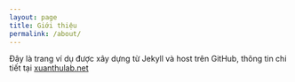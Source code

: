 ```yaml
---
layout: page
title: Giới thiệu
permalink: /about/
---
```


Đây là trang ví dụ được xây dựng từ Jekyll và host trên GitHub, thông tin chi tiết tại [xuanthulab.net](https://xuanthulab.net/)
 
